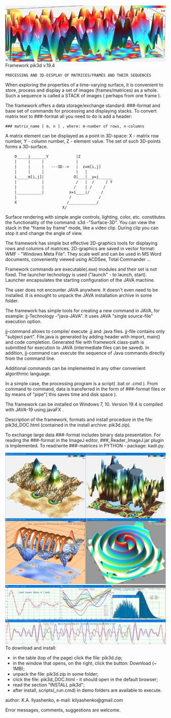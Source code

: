 ![head](/assets/images/830x290.jpg)
Framework pik3d v.19.4

    PROCESSING AND 3D-DISPLAY OF MATRICES/FRAMES AND THEIR SEQUENCES

When exploring the properties of a time-varying surface, it is convenient
to store, process and display a set of images (frames/matrices) as a whole.
Such a sequence is called a STACK of images ( perhaps from one frame ).

The framework offers a data storage/exchange standard: ###-format and
base set of commands for processing and displaying stacks.
To convert matrix text to ###-format all you need to do is add a header:

    ### matrix_name [ m, n ] , where: m-number of rows, n-columns

A matrix element can be displayed as a point in 3D-space:
X - matrix row number, Y - column number, Z - element value.
The set of such 3D-points forms a 3D-surface.

        O_____j_______Y            |Z
        |     |     |              |
        |     |     |   ---3D-->   |  z=m[i,j]
        |     |     |              |   |
        i_____m[i,j]|             O|___|__y=j______
        |           |              /   |  /     / Y
        |           |             /    | /     /
        |___________|           x=i____|/     /
        |                       /            /
        X                      /____________/
                             X/

Surface rendering with simple angle controls, lighting, color, etc.
constitutes the functionality of the command: s3d -"Surface-3D".
You can view the stack in the "frame by frame" mode, like a video clip.
During clip you can stop it and change the angle of view.

The framework has simple but effective 2D-graphics tools for displaying
rows and columns of matrices. 2D-graphics are saved in vector format:
WMF - "Windows Meta File". They scale well and can be used in MS Word
documents, conveniently viewed using ACDSee, Total Commander<F3> ...

Framework commands are executable(.exe) modules and their set is not fixed.
The launcher technology is used ("launch" - to launch, start). Launcher
encapsulates the starting configuration of the JAVA machine.

The user does not encounter JAVA anywhere. It doesn't even need to be installed.
It is enought to unpack the JAVA installation archive in some folder.

The framework has simple tools for creating a new command in JAVA, for example:
jj-Technology -"java-JAVA". It uses JAVA "single source-file" execution option.

jj-command allows to compile/ execute .jj and .java files. jj-file contains
only "subject part". File.java is generated by adding header with import, main()
and code completion. Generated file with framework class-path is submitted
for execution to JAVA (intermediate files can be saved). In addition,
jj-command can execute the sequence of Java commands directly from the command line.

Additional commands can be implemented in any other convenient algorithmic language.

In a simple case, the processing program is a script( .bat or .cmd ).
From command to command, data is transferred in the form of ###-format files
or by means of "pipe"( this saves time and disk space ).

The framework can be installed on Windows 7, 10.
Version 19.4 is compiled with JAVA-19 using javaFX .

Description of the framework, formats and install procedure in the file:
pik3d_DOC.html (contained in the install archive: pik3d.zip).

To exchange large data ###-format includes binary data presentation.
For reading the ###-format in the ImageJ editor, ###_Reader_ImageJ.jar plugin
is implemented. To read/write ###-matrices in PYTHON - package: kadr.py.

![4_view](/assets/images/4view.jpg)
![minMAJ](/assets/images/2dgra.png)
To download and install:
  - in the table (top of the page) click the file: pik3d.zip;
  - in the window that opens, on the right, click the button: Download (~ 1MB);
  - unpack the file: pik3d.zip in some folder;
  - click the file: pik3d_DOC.html - it should open in the default browser;
  - read the section "INSTALL pik3d";
  - after install, scripts(_run.cmd) in demo folders are available to execute.

<p>author: K.A. Ilyashenko, e-mail: kilyashenko@gmail.com</p>
Error messages, comments, suggestions  are  welcome.
